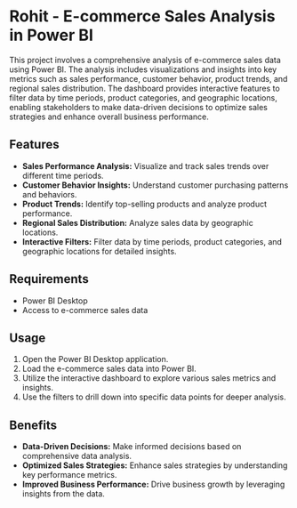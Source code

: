 # Rohit - E-commerce Sales Analysis in Power BI

This project involves a comprehensive analysis of e-commerce sales data using Power BI. The analysis includes visualizations and insights into key metrics such as sales performance, customer behavior, product trends, and regional sales distribution. The dashboard provides interactive features to filter data by time periods, product categories, and geographic locations, enabling stakeholders to make data-driven decisions to optimize sales strategies and enhance overall business performance.

## Features

- **Sales Performance Analysis:** Visualize and track sales trends over different time periods.
- **Customer Behavior Insights:** Understand customer purchasing patterns and behaviors.
- **Product Trends:** Identify top-selling products and analyze product performance.
- **Regional Sales Distribution:** Analyze sales data by geographic locations.
- **Interactive Filters:** Filter data by time periods, product categories, and geographic locations for detailed insights.

## Requirements

- Power BI Desktop
- Access to e-commerce sales data

## Usage

1. Open the Power BI Desktop application.
2. Load the e-commerce sales data into Power BI.
3. Utilize the interactive dashboard to explore various sales metrics and insights.
4. Use the filters to drill down into specific data points for deeper analysis.

## Benefits

- **Data-Driven Decisions:** Make informed decisions based on comprehensive data analysis.
- **Optimized Sales Strategies:** Enhance sales strategies by understanding key performance metrics.
- **Improved Business Performance:** Drive business growth by leveraging insights from the data.

